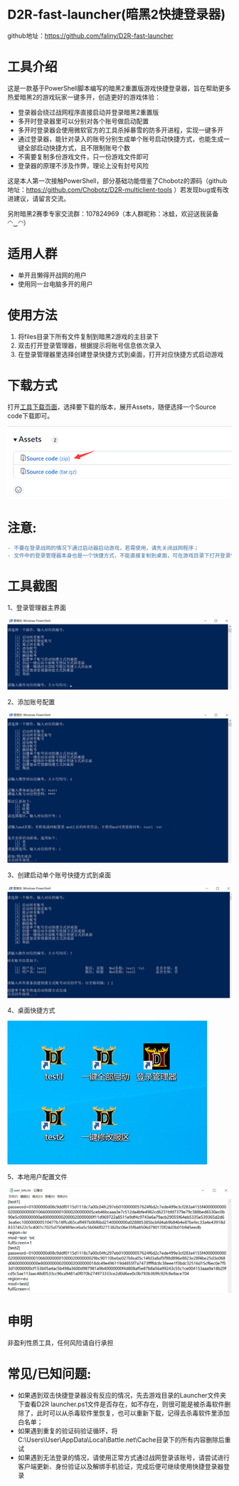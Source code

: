 # D2R-fast-launcher(暗黑2快捷登录器)
github地址：https://github.com/faliny/D2R-fast-launcher

# 工具介绍
这是一款基于PowerShell脚本编写的暗黑2重置版游戏快捷登录器，旨在帮助更多热爱暗黑2的游戏玩家一键多开，创造更好的游戏体验：
* 登录器会绕过战网程序直接启动并登录暗黑2重置版
* 多开时登录器里可以分别对各个账号做启动配置
* 多开时登录器会使用微软官方的工具杀掉暴雪的防多开进程，实现一键多开
* 通过登录器，能针对录入的账号分别生成单个账号启动快捷方式，也能生成一键全部启动快捷方式，且不限制账号个数
* 不需要复制多份游戏文件，只一份游戏文件即可
* 登录器的原理不涉及作弊，理论上没有封号风险

这是本人第一次接触PowerShell，部分基础功能借鉴了Chobotz的源码（github地址：https://github.com/Chobotz/D2R-multiclient-tools ）若发现bug或有改进建议，请留言交流。

另附暗黑2赛季专家交流群：107824969（本人群昵称：冰蛙，欢迎送我装备◠‿◠）

# 适用人群
* 单开且懒得开战网的用户
* 使用同一台电脑多开的用户

# 使用方法
1. 将files目录下所有文件复制到暗黑2游戏的主目录下
2. 双击打开登录管理器，根据提示将账号信息依次录入
3. 在登录管理器里选择创建登录快捷方式到桌面，打开对应快捷方式启动游戏

# 下载方式
打开<a href="https://github.com/faliny/D2R-fast-launcher/releases" target="_blank">工具下载页面</a>，选择要下载的版本，展开Assets，随便选择一个Source code下载即可。

![下载界面](screenshot/download.png)

# 注意: 
```diff
- 不要在登录战网的情况下通过启动器启动游戏，若需使用，请先关闭战网程序；
- 文件中的登录管理器本身也是一个快捷方式，不能直接复制到桌面，可在游戏目录下打开登录管理器后选择创建快捷方式到桌面；
```

# 工具截图
1、登录管理器主界面

![登录管理器主界面](screenshot/main.png)

2、添加账号配置

![添加账号配置](screenshot/add.png)

3、创建启动单个账号快捷方式到桌面

![创建单个快捷方式到桌面](screenshot/addLink.png)

4、桌面快捷方式

![桌面快捷方式](screenshot/link.png)

5、本地用户配置文件

![本地用户配置文件](screenshot/config.png)

# 申明
非盈利性质工具，任何风险请自行承担

# 常见/已知问题: 
* 如果遇到双击快捷登录器没有反应的情况，先去游戏目录的Launcher文件夹下查看D2R launcher.ps1文件是否存在，如不存在，则很可能是被杀毒软件删除了，此时可以从杀毒软件里恢复，也可以重新下载，记得去杀毒软件里添加白名单；
* 如果遇到重复的验证码验证循环，将C:\Users\User\AppData\Local\Battle.net\Cache目录下的所有内容删除后重试
* 如果遇到无法登录的情况，请使用正常方式通过战网登录该账号，请尝试进行客户端更新、身份验证以及解绑手机验证，完成后便可继续使用快捷登录器登录
